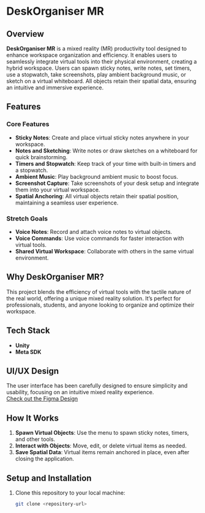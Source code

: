 # DeskOrganiser MR

## Overview
**DeskOrganiser MR** is a mixed reality (MR) productivity tool designed to enhance workspace organization and efficiency. It enables users to seamlessly integrate virtual tools into their physical environment, creating a hybrid workspace. Users can spawn sticky notes, write notes, set timers, use a stopwatch, take screenshots, play ambient background music, or sketch on a virtual whiteboard. All objects retain their spatial data, ensuring an intuitive and immersive experience.

## Features
### Core Features
- **Sticky Notes**: Create and place virtual sticky notes anywhere in your workspace.
- **Notes and Sketching**: Write notes or draw sketches on a whiteboard for quick brainstorming.
- **Timers and Stopwatch**: Keep track of your time with built-in timers and a stopwatch.
- **Ambient Music**: Play background ambient music to boost focus.
- **Screenshot Capture**: Take screenshots of your desk setup and integrate them into your virtual workspace.
- **Spatial Anchoring**: All virtual objects retain their spatial position, maintaining a seamless user experience.

### Stretch Goals
- **Voice Notes**: Record and attach voice notes to virtual objects.
- **Voice Commands**: Use voice commands for faster interaction with virtual tools.
- **Shared Virtual Workspace**: Collaborate with others in the same virtual environment.

## Why DeskOrganiser MR?
This project blends the efficiency of virtual tools with the tactile nature of the real world, offering a unique mixed reality solution. It’s perfect for professionals, students, and anyone looking to organize and optimize their workspace.

## Tech Stack
- **Unity**
- **Meta SDK**

## UI/UX Design
The user interface has been carefully designed to ensure simplicity and usability, focusing on an intuitive mixed reality experience.  
[Check out the Figma Design]([#](https://www.figma.com/design/iNA4mer0PkLN5anEjYSqsh/DeskOrganiserUI?node-id=0-1&t=YPCp8T9JfZ2xN9er-1)) 

## How It Works
1. **Spawn Virtual Objects**: Use the menu to spawn sticky notes, timers, and other tools.
2. **Interact with Objects**: Move, edit, or delete virtual items as needed.
3. **Save Spatial Data**: Virtual items remain anchored in place, even after closing the application.

## Setup and Installation
1. Clone this repository to your local machine:
   ```bash
   git clone <repository-url>
